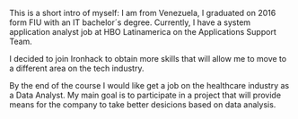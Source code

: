 This is a short intro of myself:
I am from Venezuela, I graduated on 2016 form FIU with an IT bachelor´s degree. Currently, I have a system application analyst job at HBO Latinamerica on the Applications Support Team.

I decided to join Ironhack to obtain more skills that will allow me to move to a different area on the tech industry.

By the end of the course I would like get a job on the healthcare industry as a Data Analyst. My main goal is to participate in a project that will provide means for the company to take better desicions based on data analysis.
